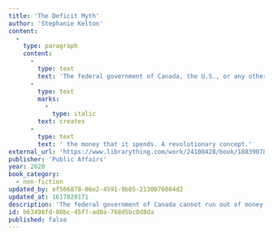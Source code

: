 ```yaml
---
title: 'The Deficit Myth'
author: 'Stephanie Kelton'
content:
  -
    type: paragraph
    content:
      -
        type: text
        text: 'The federal government of Canada, the U.S., or any other country that has their own fiat currency, cannot run out of money, and does not depend on taxes to fund its expenditures: such a government '
      -
        type: text
        marks:
          -
            type: italic
        text: creates
      -
        type: text
        text: ' the money that it spends. A revolutionary concept.'
external_url: 'https://www.librarything.com/work/24100428/book/188390789'
publisher: 'Public Affairs'
year: 2020
book_category:
  - non-fiction
updated_by: ef566878-06e2-4591-9b05-2130076004d2
updated_at: 1617820171
description: 'The federal government of Canada cannot run out of money, and does not depend on taxes to fund its expenditures.'
id: b63498fd-00bc-45f7-ad0a-768d5bc0d8da
published: false
---
```

